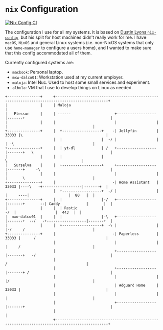 # `nix` Configuration

[![Nix Config CI](https://github.com/i-ilak/nix-config/actions/workflows/flake-check.yml/badge.svg)](https://github.com/i-ilak/nix-config/actions/workflows/flake-check.yml)

The configuration I use for all my systems.
It is based on [Dustin Lyons `nix-config`](https://github.com/dustinlyons/nixos-config), but his split for host machines didn't really work for me.
I have `macOS`, `NixOS` and general Linux systems (i.e. non-NixOS systems that only use `home-manager` to configure a users home), and I wanted to make sure that this config accommodated all of them.

Currently configured systems are:

- `macbook`: Personal laptop.
- `mxw-dalco01`: Workstation used at my current employer.
- `maloja`: Intel Nuc. Used to host some small services and experiment.
- `albula`: VM that I use to develop things on Linux as needed.

```
+---------------+     +----------------------------------------------------------------------------------------------+
|               |     | Maloja                                                                                       |
|   Plessur     |     | ------                    +------------------|-------+                                       |
|               |     |                           |                  |       |                                       |
+---------------+     |  +------------------+    -| Jellyfin         | 33033 |\                                      |
                      |  |                  |  -/ |                  |       | -\                                    |
+---------------+     |  | yt-dl            | /   +------------------|-------+   \                                   |
|               |     |  |                  |                                     \                                  |
|   Surselva    |     |  +------------------+     +------------------|-------+     -\                                |
|               |     |                           |                  |       |       \                               |
+---------------+     |                          -| Home Assistant   | 33033 |----\   -+------------------|-------+  |
                      |  +------------------+  -/ |                  |       |     ----|                  |  80   |  |
+---------------+     |  |                  |-/   +------------------|-------+       --| Caddy            |       |  |
|               |     |  | Restic           |                                      -/  |                  |  443  |  |
|  mxw-dalco01  |     |  |                  |-\   +------------------|-------+  --/   -+------------------|-------+  |
|               |     |  +------------------+  -\ |                  |       |-/     /                               |
+---------------+     |                          -| Paperless        | 33033 |      /                                |
                      |                           |                  |       |     /                                 |
                      |                           +------------------|-------+   -/                                  |
                      |                                                         /                                    |
                      |                           +------------------|-------+ /                                     |
                      |                           |                  |       |/                                      |
                      |                           | Adguard Home     | 33033 |                                       |
                      |                           |                  |       |                                       |
                      |                           +------------------|-------+                                       |
                      |                                                                                              |
                      +----------------------------------------------------------------------------------------------+
```
